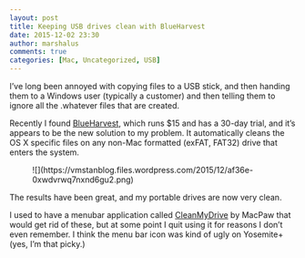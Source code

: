```yaml
---
layout: post
title: Keeping USB drives clean with BlueHarvest
date: 2015-12-02 23:30
author: marshalus
comments: true
categories: [Mac, Uncategorized, USB]
---
```



I’ve long been annoyed with copying files to a USB stick, and then handing them to a Windows user (typically a customer) and then telling them to ignore all the .whatever files that are created.

Recently I found [BlueHarvest](http://www.zeroonetwenty.com/blueharvest/), which runs $15 and has a 30-day trial, and it’s appears to be the new solution to my problem. It automatically cleans the OS X specific files on any non-Mac formatted (exFAT, FAT32) drive that enters the system.

<figure>![](https://vmstanblog.files.wordpress.com/2015/12/af36e-0xwdvrwq7nxnd6gu2.png)</figure>

The results have been great, and my portable drives are now very clean.

I used to have a menubar application called [CleanMyDrive](http://macpaw.com/cleanmydrive) by MacPaw that would get rid of these, but at some point I quit using it for reasons I don’t even remember. I think the menu bar icon was kind of ugly on Yosemite+ (yes, I’m that picky.)